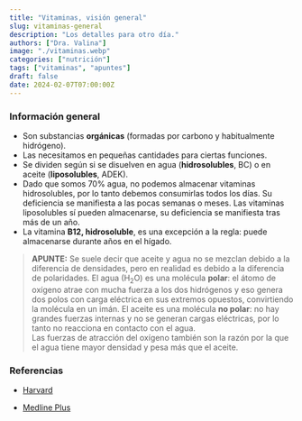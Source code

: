 ```yaml
---
title: "Vitaminas, visión general"
slug: vitaminas-general
description: "Los detalles para otro día."
authors: ["Dra. Valina"]
image: "./vitaminas.webp"
categories: ["nutrición"]
tags: ["vitaminas", "apuntes"]
draft: false
date: 2024-02-07T07:00:00Z
---
```


### Información general
- Son substancias **orgánicas** (formadas por carbono y habitualmente hidrógeno).
- Las necesitamos en pequeñas cantidades para ciertas funciones.
- Se dividen según si se disuelven en agua (**hidrosolubles**, BC) o en aceite (**liposolubles**, ADEK).
- Dado que somos 70% agua, no podemos almacenar vitaminas hidrosolubles, por lo tanto debemos consumirlas todos los días. Su deficiencia se manifiesta a las pocas semanas o meses. Las vitaminas liposolubles sí pueden almacenarse, su deficiencia se manifiesta tras más de un año.
- La vitamina **B12, hidrosoluble**, es una excepción a la regla: puede almacenarse durante años en el hígado.

> **APUNTE:** Se suele decir que aceite y agua no se mezclan debido a la diferencia de densidades, pero en realidad es debido a la diferencia de polaridades. El agua (H<sub>2</sub>O) es una molécula **polar**: el átomo de oxígeno atrae con mucha fuerza a los dos hidrógenos y eso genera dos polos con carga eléctrica en sus extremos opuestos, convirtiendo la molécula en un imán. El aceite es una molécula **no polar**: no hay grandes fuerzas internas y no se generan cargas eléctricas, por lo tanto no reacciona en contacto con el agua.<br>Las fuerzas de atracción del oxígeno también son la razón por la que el agua tiene mayor densidad y pesa más que el aceite.


### Referencias

- [Harvard](https://www.hsph.harvard.edu/nutritionsource/vitamins/)

- [Medline Plus](https://medlineplus.gov/spanish/ency/article/002399.htm)

